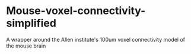 # Mouse-voxel-connectivity-simplified
A wrapper around the Allen institute's 100um voxel connectivity model of the mouse brain
